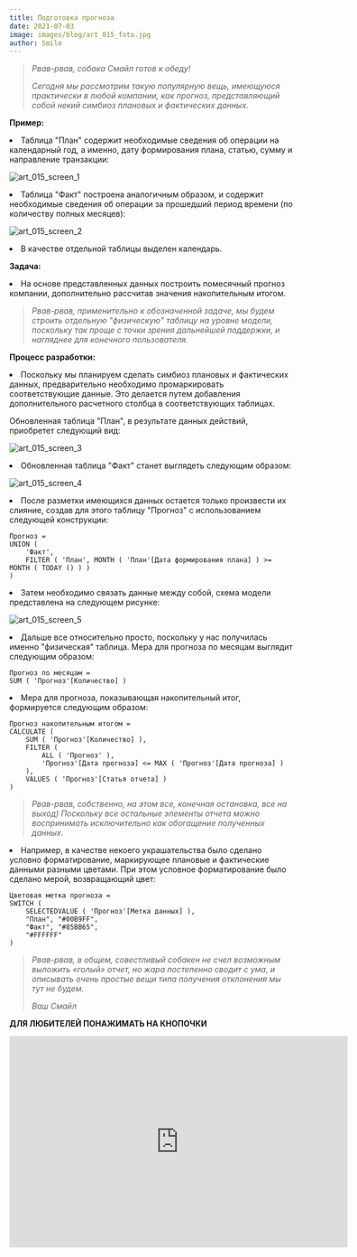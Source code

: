 ```yaml
---
title: Подготовка прогноза
date: 2021-07-03
image: images/blog/art_015_foto.jpg
author: Smile
---
```


> *Рвав-рвав, собака Смайл готов к обеду!*
>
> *Сегодня мы рассмотрим такую популярную вещь, имеющуюся практически в любой компании, как прогноз, представляющий собой некий симбиоз плановых и фактических данных.*


**Пример:**

**<li>** Таблица "План" содержит необходимые сведения об операции на календарный год, а именно, дату формирования плана, статью, сумму и направление транзакции:

![art_015_screen_1](https://kkadikin.ru/images/blog/art_015_screen_1.jpg)

**<li>** Таблица "Факт" построена аналогичным образом, и содержит необходимые сведения об операции за прошедший период времени (по количеству полных месяцев):

![art_015_screen_2](https://kkadikin.ru/images/blog/art_015_screen_2.jpg)

**<li>** В качестве отдельной таблицы выделен календарь.


**Задача:**

**<li>** На основе представленных данных построить помесячный прогноз компании, дополнительно рассчитав значения накопительным итогом.


> *Рвав-рвав, применительно к обозначенной задаче, мы будем строить отдельную "физическую" таблицу на уровне модели, поскольку так проще с точки зрения дальнейшей поддержки, и нагляднее для конечного пользователя.*


**Процесс разработки:**

**<li>** Поскольку мы планируем сделать симбиоз плановых и фактических данных, предварительно необходимо промаркировать соответствующие данные. Это делается путем добавления дополнительного расчетного столбца в соответствующих таблицах.

Обновленная таблица "План", в результате данных действий, приобретет следующий вид:

![art_015_screen_3](https://kkadikin.ru/images/blog/art_015_screen_3.jpg)

**<li>** Обновленная таблица "Факт" станет выглядеть следующим образом:

![art_015_screen_4](https://kkadikin.ru/images/blog/art_015_screen_4.jpg)

**<li>** После разметки имеющихся данных остается только произвести их слияние, создав для этого таблицу "Прогноз" с использованием следующей конструкции:

```dax
Прогноз = 
UNION (
    'Факт',
    FILTER ( 'План', MONTH ( 'План'[Дата формирования плана] ) >= MONTH ( TODAY () ) )
)
```

**<li>** Затем необходимо связать данные между собой, схема модели представлена на следующем рисунке:

![art_015_screen_5](https://kkadikin.ru/images/blog/art_015_screen_5.jpg)

**<li>** Дальше все относительно просто, поскольку у нас получилась именно "физическая" таблица. Мера для прогноза по месяцам выглядит следующим образом:

```dax
Прогноз по месяцам = 
SUM ( 'Прогноз'[Количество] )
```

**<li>** Мера для прогноза, показывающая накопительный итог, формируется следующим образом:

```dax
Прогноз накопительным итогом = 
CALCULATE (
    SUM ( 'Прогноз'[Количество] ),
    FILTER (
        ALL ( 'Прогноз' ),
        'Прогноз'[Дата прогноза] <= MAX ( 'Прогноз'[Дата прогноза] )
    ),
    VALUES ( 'Прогноз'[Статья отчета] )
)
```

> *Рвав-рвав, собственно, на этом все, конечная остановка, все на выход) Поскольку все остальные элементы отчета можно воспринимать исключительно как обогащение полученных данных.*

**<li>** Например, в качестве некоего украшательства было сделано условно форматирование, маркирующее плановые и фактические данными разными цветами. При этом условное форматирование было сделано мерой, возвращающий цвет:

```dax
Цветовая метка прогноза = 
SWITCH (
    SELECTEDVALUE ( 'Прогноз'[Метка данных] ),
    "План", "#00B9FF",
    "Факт", "#85BB65",
    "#FFFFFF"
)
```

> *Рвав-рвав, в общем, совестливый собакен не счел возможным выложить «голый» отчет, но жара постепенно сводит с ума, и описывать очень простые вещи типа получения отклонения мы тут не будем.*
>
> *Ваш Смайл*


**ДЛЯ ЛЮБИТЕЛЕЙ ПОНАЖИМАТЬ НА КНОПОЧКИ**

<iframe width="600" height="373.5" src="https://app.powerbi.com/view?r=eyJrIjoiMzIyMWRlMzItYjU5OS00YTMwLWIwZjYtOGVlNzIzZWNlM2NmIiwidCI6IjE4YjFiOTZhLTk0MTQtNDE3MC1iNmNhLTZkODU3NTJlNTZmOCIsImMiOjZ9" frameborder="0" allowFullScreen="true"></iframe>